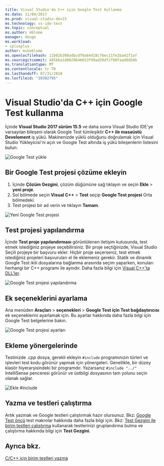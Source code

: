 ```yaml
---
title: Visual Studio'da C++ için Google Test kullanma
ms.date: 11/04/2017
ms.prod: visual-studio-dev15
ms.technology: vs-ide-test
ms.topic: conceptual
ms.author: mblome
manager: douge
ms.workload:
- cplusplus
author: mikeblome
ms.openlocfilehash: 11b02b398adbcdf0a64d18c76ec11fe2ba41f1af
ms.sourcegitcommit: 495bba1d8029646653f99ad20df2f80faad8d58b
ms.translationtype: MT
ms.contentlocale: tr-TR
ms.lasthandoff: 07/31/2018
ms.locfileid: "39382795"
---
```

# <a name="how-to-use-google-test-for-c-in-visual-studio"></a>Visual Studio'da C++ için Google Test kullanma
İçinde **Visual Studio 2017 sürüm 15.5** ve daha sonra Visual Studio IDE'ye varsayılan bileşeni olarak Google Test tümleşiktir **C++ ile masaüstü Develoment** iş yükü. Makinenizde yüklü olduğunu doğrulamak için Visual Studio Yükleyicisi'ni açın ve Google Test altında iş yükü bileşenlerin listesini bulun:

![Google Test yükle](media/cpp-google-component.png)

## <a name="add-a-google-test-project-to-the-solution"></a>Bir Google Test projesi çözüme ekleyin
1. İçinde **Çözüm Gezgini**, çözüm düğümüne sağ tıklayın ve seçin **Ekle** > **yeni proje**.
2. Sol bölmede seçin **Visual C++** > **Test** seçip **Google Test projesi** Orta bölmedeki.
3. Test projesi bir ad verin ve tıklayın **Tamam**.

![Yeni Google Test projesi](media/cpp-gtest-new-project.png)

## <a name="configure-the-test-project"></a>Test projesi yapılandırma
İçinde **Test proje yapılandırması** görüntülenen iletişim kutusunda, test etmek istediğiniz projeye seçebilirsiniz. Bir proje seçtiğinizde, Visual Studio Seçili projeye bir başvuru ekler. Hiçbir proje seçerseniz, test etmek istediğiniz projeleri başvuruları el ile eklemeniz gerekir. Statik ve dinamik Google Test ikili dosyalarına bağlanma arasında seçim yaparken, konuları herhangi bir C++ programı ile aynıdır. Daha fazla bilgi için [Visual C++'ta DLL'ler](/cpp/build/dlls-in-visual-cpp).

 ![Google Test projesi yapılandırma](media/cpp-gtest-config.png)

## <a name="set-additional-options"></a>Ek seçeneklerini ayarlama
Ana menüden **Araçları** > **seçenekleri** > **Google Test için Test bağdaştırıcısı** ek seçeneklerini ayarlamak için. Bu ayarlar hakkında daha fazla bilgi için Google Test belgelerine bakın.

 ![Google Test projesi ayarları](media/cpp-gtest-settings.png)

## <a name="add-include-directives"></a>Ekleme yönergelerinde
Testinizde *.cpp* dosya, gerekli ekleyin `#include` programınızın türleri ve işlevleri test kodu görünür yapmak için yönergeleri. Genellikle, bir düzey klasör hiyerarşisindeki bir programdır. Yazarsanız `#include "../"` IntelliSense penceresi görünür ve üstbilgi dosyasının tam yolunu seçin olanak sağlar.

![Ekle #include](media/cpp-gtest-includes.png)

## <a name="write-and-run-tests"></a>Yazma ve testleri çalıştırma
Artık yazmak ve Google testleri çalıştırmak hazır olursunuz. Bkz: [Google Test öncü](https://github.com/google/googletest/blob/master/googletest/docs/primer.md) test makrolar hakkında daha fazla bilgi için. Bkz: [Test Gezgini ile birim testleri çalıştırma](run-unit-tests-with-test-explorer.md) kullanarak testlerinizi gruplandırma bulma ve çalıştırma hakkında bilgi için **Test Gezgini**.

## <a name="see-also"></a>Ayrıca bkz.
[C/C++ için birim testleri yazma](writing-unit-tests-for-c-cpp.md)










